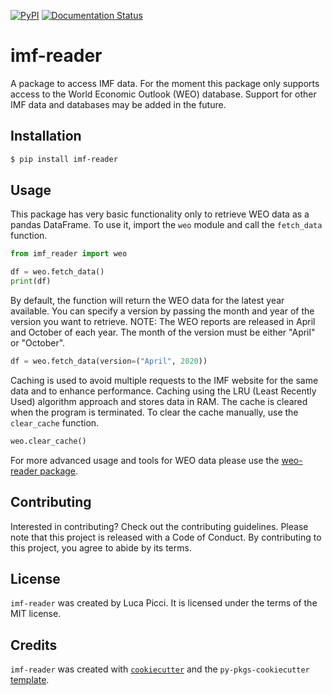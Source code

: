 [![PyPI](https://img.shields.io/pypi/v/imf-reader.svg)](https://pypi.org/project/imf-reader/)
[![Documentation Status](https://readthedocs.org/projects/imf-reader/badge/?version=latest)](https://imf-reader.readthedocs.io/en/latest/?badge=latest)


# imf-reader

A package to access IMF data. For the moment this package only supports access to the World Economic Outlook (WEO) database.
Support for other IMF data and databases may be added in the future.

## Installation

```bash
$ pip install imf-reader
```

## Usage

This package has very basic functionality only to retrieve WEO data as a pandas DataFrame. 
To use it, import the `weo` module and call the `fetch_data` function.

```python
from imf_reader import weo

df = weo.fetch_data()
print(df)

```

By default, the function will return the WEO data for the latest year available.
You can specify a version by passing the month and year of the version you want to retrieve.
NOTE: The WEO reports are released in April and October of each year. The month of the version must 
be either "April" or "October".

```python
df = weo.fetch_data(version=("April", 2020))
```

Caching is used to avoid multiple requests to the IMF website for the same data and to enhance performance. 
Caching using the LRU (Least Recently Used) algorithm approach and stores data in RAM. The cache is cleared when the program is terminated.
To clear the cache manually, use the `clear_cache` function.

```python
weo.clear_cache()
```


For more advanced usage and tools for WEO data please use the [weo-reader package](https://github.com/epogrebnyak/weo-reader).


## Contributing

Interested in contributing? Check out the contributing guidelines. Please note that this project is released with a Code of Conduct. By contributing to this project, you agree to abide by its terms.

## License

`imf-reader` was created by Luca Picci. It is licensed under the terms of the MIT license.

## Credits

`imf-reader` was created with [`cookiecutter`](https://cookiecutter.readthedocs.io/en/latest/) and the `py-pkgs-cookiecutter` [template](https://github.com/py-pkgs/py-pkgs-cookiecutter).
